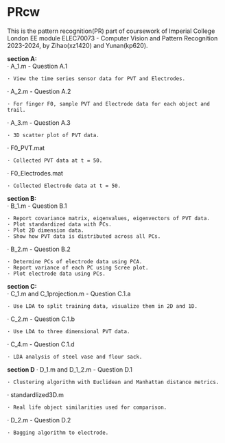 # PRcw
This is the pattern recognition(PR) part of coursework of Imperial College London EE module ELEC70073 - Computer Vision and Pattern Recognition 2023-2024, by Zihao(xz1420) and Yunan(kp620). 


**section A:**   
· A_1.m - Question A.1
    
    · View the time series sensor data for PVT and Electrodes.  
    
· A_2.m - Question A.2
    
    · For finger F0, sample PVT and Electrode data for each object and trail.  
    
· A_3.m - Question A.3

    · 3D scatter plot of PVT data.  
    
· F0_PVT.mat 

    · Collected PVT data at t = 50. 
    
· F0_Electrodes.mat

    · Collected Electrode data at t = 50. 

**section B:**  
· B_1.m - Question B.1

    · Report covariance matrix, eigenvalues, eigenvectors of PVT data.
    · Plot standardized data with PCs.
    · Plot 2D dimension data.
    · Show how PVT data is distributed across all PCs. 

· B_2.m - Question B.2

    · Determine PCs of electrode data using PCA. 
    · Report variance of each PC using Scree plot. 
    · Plot electrode data using PCs.


**section C:**   
· C_1.m and C_1projection.m - Question C.1.a

    · Use LDA to split training data, visualize them in 2D and 1D.
    
· C_2.m - Question C.1.b

    · Use LDA to three dimensional PVT data. 
    
· C_4.m - Question C.1.d
    
    · LDA analysis of steel vase and flour sack. 

**section D**
· D_1.m and D_1_2.m - Question D.1

    · Clustering algorithm with Euclidean and Manhattan distance metrics. 
    
· standardlized3D.m

    · Real life object similarities used for comparison. 

· D_2.m - Question D.2
    
    · Bagging algorithm to electrode. 
